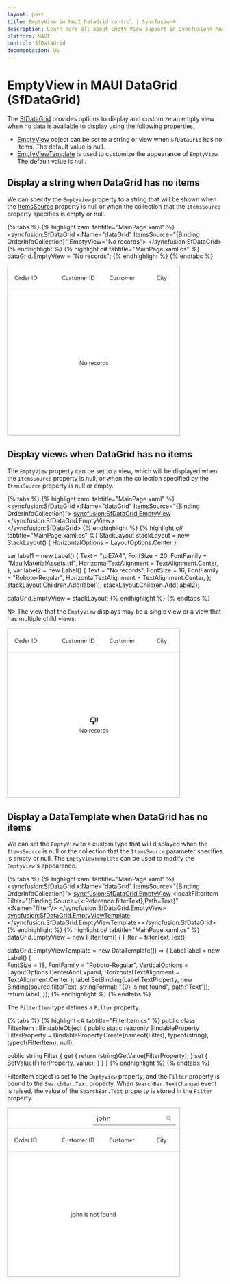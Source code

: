 ```yaml
---
layout: post
title: EmptyView in MAUI DataGrid control | Syncfusion®
description: Learn here all about Empty View support in Syncfusion® MAUI DataGrid (SfDataGrid) control and more about it.
platform: MAUI
control: SfDataGrid
documentation: UG
---
```


# EmptyView in MAUI DataGrid (SfDataGrid)

The [SfDataGrid](https://help.syncfusion.com/cr/maui/Syncfusion.Maui.DataGrid.SfDataGrid.html) provides options to display and customize an empty view when no data is available to display using the following properties,

 * [EmptyView]() object can be set to a string or view when `SfDataGrid` has no items. The default value is null.
 * [EmptyViewTemplate]() is used to customize the appearance of `EmptyView`. The default value is null.

## Display a string when DataGrid has no items

We can specify the `EmptyView` property to a string that will be shown when the [ItemsSource](https://help.syncfusion.com/cr/maui/Syncfusion.Maui.DataGrid.SfDataGrid.html#Syncfusion_Maui_DataGrid_SfDataGrid_ItemsSource) property is null or when the collection that the `ItemsSource` property specifies is empty or null.

{% tabs %}
{% highlight xaml tabtitle="MainPage.xaml" %}
<syncfusion:SfDataGrid x:Name="dataGrid"
                         ItemsSource="{Binding OrderInfoCollection}"
                         EmptyView="No records">
</syncfusion:SfDataGrid>
{% endhighlight %}
{% highlight c# tabtitle="MainPage.xaml.cs" %}
dataGrid.EmptyView = "No records";
{% endhighlight %}
{% endtabs %}

<img src="Images/emptyview/emptyview-as-string.png" width="404" height="396" alt="DataGrid with emptyview as string">

## Display views when DataGrid has no items

The `EmptyView` property can be set to a view, which will be displayed when the `ItemsSource` property is null, or when the collection specified by the `ItemsSource` property is null or empty.

{% tabs %}
{% highlight xaml tabtitle="MainPage.xaml" %}
<syncfusion:SfDataGrid x:Name="dataGrid"
                       ItemsSource="{Binding OrderInfoCollection}">
    <syncfusion:SfDataGrid.EmptyView>
        <StackLayout HorizontalOptions="Center" VerticalOptions="Center">
            <Label Text="&#xE7A4;" FontSize="20" TextColor="Black" FontFamily="MauiMaterialAssets.ttf"/>
            <Label Text="No records" FontSize="14"/>
        </StackLayout>
    </syncfusion:SfDataGrid.EmptyView>                   
</syncfusion:SfDataGrid>
{% endhighlight %}
{% highlight c# tabtitle="MainPage.xaml.cs" %}
StackLayout stackLayout = new StackLayout() { HorizontalOptions = LayoutOptions.Center };

var label1 = new Label()
{
    Text = "\uE7A4",
    FontSize = 20,
    FontFamily = "MauiMaterialAssets.ttf",
    HorizontalTextAlignment = TextAlignment.Center,
};
var label2 = new Label()
{
    Text = "No records",
    FontSize = 16,
    FontFamily = "Roboto-Regular",
    HorizontalTextAlignment = TextAlignment.Center,
};
stackLayout.Children.Add(label1);
stackLayout.Children.Add(label2);

dataGrid.EmptyView = stackLayout;
{% endhighlight %}
{% endtabs %}

N> The view that the `EmptyView` displays may be a single view or a view that has multiple child views.

<img src="Images/emptyview/emptyview-as-View.png" width="404" height="396" alt="DataGrid with emptyview as view">

## Display a DataTemplate when DataGrid has no items

We can set the `EmptyView` to a custom type that will displayed when the `ItemsSource` is null or the collection that the `ItemsSource` parameter specifies is empty or null. The `EmptyViewTemplate` can be used to modify the `EmptyView`'s appearance.
 
{% tabs %}
{% highlight xaml tabtitle="MainPage.xaml" %}
<ContentPage xmlns:syncfusion="clr-namespace:Syncfusion.Maui.DataGrid;assembly=Syncfusion.Maui.DataGrid"
             xmlns:local="clr-namespace:EmptyViewTemplate">
    <StackLayout>
      <SearchBar x:Name="filterText" 
        FontSize="16"
        Placeholder="Filter Inventory" TextChanged="filterText_TextChanged"/>
      <syncfusion:SfDataGrid x:Name="dataGrid"
                    ItemsSource="{Binding OrderInfoCollection}">
          <syncfusion:SfDataGrid.EmptyView>
              <local:FilterItem Filter="{Binding Source={x:Reference filterText},Path=Text}" x:Name="filter"/>
          </syncfusion:SfDataGrid.EmptyView>
          <syncfusion:SfDataGrid.EmptyViewTemplate>
              <DataTemplate>
                  <Label Text="{Binding Source={x:Reference filterText},Path=Text, StringFormat='{0} is not found'}"
                        HorizontalTextAlignment="Center"     
                        VerticalOptions="Center"
                          FontSize="14" FontFamily="Roboto-Regular"/>
              </DataTemplate>
          </syncfusion:SfDataGrid.EmptyViewTemplate>
      </syncfusion:SfDataGrid>
  </StackLayout>
</ContentPage>
{% endhighlight %}
{% highlight c# tabtitle="MainPage.xaml.cs" %}
dataGrid.EmptyView = new FilterItem() { Filter = filterText.Text};

dataGrid.EmptyViewTemplate = new DataTemplate(() =>
{
  Label label = new Label()
  {					
    FontSize = 18,
    FontFamily = "Roboto-Regular",
    VerticalOptions = LayoutOptions.CenterAndExpand,
    HorizontalTextAlignment = TextAlignment.Center
  };
  label.SetBinding(Label.TextProperty, new Binding(source:filterText, stringFormat: "{0} is not found", path:"Text"));
  return label;
});
{% endhighlight %}
{% endtabs %}

The `FilterItem` type defines a `Filter` property.

{% tabs %}
{% highlight c# tabtitle="FilterItem.cs" %}
public class FilterItem : BindableObject
{
  public static readonly BindableProperty FilterProperty = BindableProperty.Create(nameof(Filter), typeof(string), typeof(FilterItem), null);

  public string Filter
  {
      get { return (string)GetValue(FilterProperty); }
      set { SetValue(FilterProperty, value); }
  }
}
{% endhighlight %}
{% endtabs %}

FilterItem object is set to the `EmptyView` property, and the `Filter` property is bound to the `SearchBar.Text` property. When `SearchBar.TextChanged` event is raised, the value of the `SearchBar.Text` property is stored in the `Filter` property.

<img src="Images/emptyview/emptyview-as-template.png" width="404" height="396" alt="DataGrid with EmptyView template">
